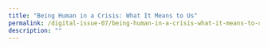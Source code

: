 ```yaml
---
title: "Being Human in a Crisis: What It Means to Us"
permalink: /digital-issue-07/being-human-in-a-crisis-what-it-means-to-us/
description: ""
---
```

